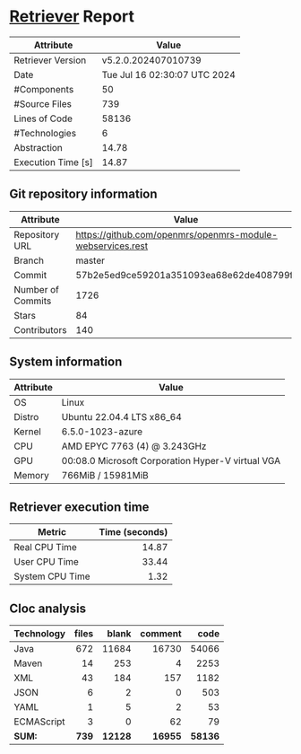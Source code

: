 # [Retriever](https://github.com/PalladioSimulator/Palladio-ReverseEngineering-Retriever) Report
| Attribute          | Value |
| ------------------ | ----- |
| Retriever Version  | v5.2.0.202407010739 |
| Date               | Tue Jul 16 02:30:07 UTC 2024 |
| #Components        | 50 |
| #Source Files      | 739 |
| Lines of Code      | 58136 |
| #Technologies      | 6 |
| Abstraction        | 14.78 |
| Execution Time [s] | 14.87 |

## Git repository information
|      Attribute    | Value |
| ----------------- | ----- |
| Repository URL    | https://github.com/openmrs/openmrs-module-webservices.rest |
| Branch            | master |
| Commit            | 57b2e5ed9ce59201a351093ea68e62de408799ff |
| Number of Commits | 1726 |
| Stars             | 84 |
| Contributors      | 140 |


## System information
| Attribute | Value |
| --------- | ----- |
| OS | Linux  |
| Distro | Ubuntu 22.04.4 LTS x86_64  |
| Kernel | 6.5.0-1023-azure  |
| CPU | AMD EPYC 7763 (4) @ 3.243GHz  |
| GPU | 00:08.0 Microsoft Corporation Hyper-V virtual VGA  |
| Memory | 766MiB / 15981MiB  |

## Retriever execution time
| Metric | Time (seconds) |
| --- | ---: |
| Real CPU Time | 14.87 |
| User CPU Time | 33.44 |
| System CPU Time | 1.32 |
<!--
Explainations:
- __Real CPU Time__: actual time the command has run (can be less than total time spent in user and system mode for multi-threaded processes)
- __User CPU Time__: time the command has spent running in user mode
- __System CPU Time__: time the command has spent running in system or kernel mode
-->

## Cloc analysis

<!-- github.com/AlDanial/cloc v 1.90  T=1.98 s (377.6 files/s, 44622.5 lines/s) -->

|Technology|files|blank|comment|code|
|:-------|-------:|-------:|-------:|-------:|
|Java|672|11684|16730|54066|
|Maven|14|253|4|2253|
|XML|43|184|157|1182|
|JSON|6|2|0|503|
|YAML|1|5|2|53|
|ECMAScript|3|0|62|79|
|**SUM:**|**739**|**12128**|**16955**|**58136**|
